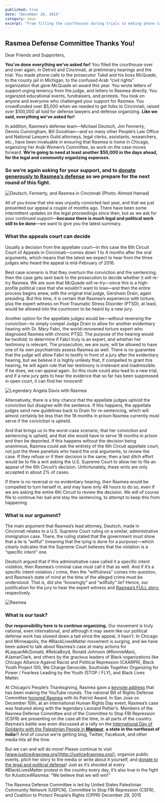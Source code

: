 ```yaml
---
published: true
date: "December 28, 2015"
category: news
excerpt: "From filling the courthouses during trials to making phone calls, you’ve done everything we’ve asked for! We thank you for your support and ask that you continue to support us through donations and throughout the appeals process."
---
```



## Rasmea Defense Committee Thanks You!

Dear Friends and Supporters,

**You’ve done everything we’ve asked for!** You filled the courthouse over and over again, in Detroit and Cincinnati, at preliminary hearings and the trial.  You made phone calls to the prosecutor Tukel and his boss McQuade, to the county jail in Michigan, to the confused Arab “civil rights” organization that gave McQuade an award this year. You wrote letters of support urging leniency from the judge, and letters to Rasmea directly. You organized educational events, fundraisers, and protests. You took on anyone and everyone who challenged your support for Rasmea. You crowdfunded over $5,000 when we needed to get folks to Cincinnati, raised over $100,000 all told for defense lawyers and defense organizing. **Like we said, everything we’ve asked for!**

In addition, Rasmea’s defense team—Michael Deutsch, Jim Fennerty, Dennis Cunningham, Bill Goodman—and so many other People’s Law Office and National Lawyers Guild attorneys, legal clerks, assistants, researchers, etc., have been invaluable in ensuring that Rasmea is home in Chicago, organizing her Arab Women’s Committee, as work on the case moves forward. **We’re going to need at least another $50,000 in the days ahead, for the legal and community organizing expenses.**

### So we’re again asking for your support, and to [donate generously to Rasmea’s defense](http://justice4rasmea.org/donate/) as we prepare for the next round of this fight.

![Deutsch, Fennerty, and Rasmea in Cincinnati (Photo: Ahmed Hamad)]({{site.baseurl}}/assets/img/rasmea-attorneys-after-appeal.jpg)

All of you know that she was unjustly convicted last year, and that we just presented our appeal a couple of months ago. There have been some intermittent updates on the legal proceedings since then, but as we ask for your continued support—**because there is much legal and political work still to be done**—we want to give you the latest summary.

### What the appeals court can decide
Usually a decision from the appellate court—in this case the 6th Circuit Court of Appeals in Cincinnati—comes down 1 to 4 months after the oral arguments, which means that the latest we expect to hear from the three judges who heard the appeal is mid-February of 2016. 

Best case scenario is that they overturn the conviction and the sentencing; then the case gets sent back to the prosecution to decide whether it will re-try Rasmea. We are sure that McQuade will re-try—since this is a high-profile political case that she wouldn’t want to lose—and then the entire process begins anew, with the original trial judge, Gershwin Drain, again presiding. But this time, it is certain that Rasmea’s experience with torture, plus the expert witness on Post-Traumatic Stress Disorder (PTSD), at least, would be allowed into the courtroom to be heard by a new jury. 

Another option for the appellate judges would be—without reversing the conviction—to simply compel Judge Drain to allow for another evidentiary hearing with Dr. Mary Fabri, the world-renowned torture expert who diagnosed Rasmea with chronic PTSD. The purpose of the hearing would be twofold: to determine if Fabri truly is an expert, and whether her testimony is relevant. The prosecution, we are sure, will be allowed to have one of its own psychiatrists assess Rasmea as well. There is no guarantee that the judge will allow Fabri to testify in front of a jury after the evidentiary hearing, but we believe it is highly unlikely that, if compelled to grant this hearing, he will again rule that her testimony is irrelevant and inadmissible. If he does, we can appeal again. So this route could also lead to a new trial, and if a new jury gets to hear the evidence that so far has been suppressed in open court, it can find her innocent!

![Legendary Angela Davis with Rasmea]({{site.baseurl}}/assets/img/angela_davis_rasmea.jpg)

Alternatively, there is a tiny chance that the appellate judges uphold the conviction but disagree with the sentence. If this happens, the appellate judges send new guidelines back to Drain for re-sentencing, which will almost certainly be less than the 18 months in prison Rasmea currently must serve if the conviction is upheld.

And that brings us to the worst-case scenario, that her conviction and sentencing is upheld, and that she would have to serve 18 months in prison and then be deported. If this happens without the decision being unanimous, Rasmea could ask the entirety of the 6th Circuit appellate court, not just the three panelists who heard the oral arguments, to review the case. If they refuse or if their decision is the same, then a last ditch effort would be to file a writ asking the U.S. Supreme Court to allow her to file an appeal of the 6th Circuit’s decision. Unfortunately, these writs are only accepted in about 2% of cases.

If there is no reversal or no evidentiary hearing, then Rasmea would be compelled to turn herself in, and may have only 48 hours to do so, even if we are asking the entire 6th Circuit to review the decision. We will of course file to continue her bail and stay the sentencing, to attempt to keep this from happening.

### What is our argument?
The main argument that Rasmea’s lead attorney, Deutsch, made in Cincinnati relates to a U.S. Supreme Court ruling on a similar, administrative immigration case.  There, the ruling stated that the government must show that a lie is “willful” (meaning that the lying is done for a purpose)—which clearly indicates that the Supreme Court believes that the violation is a “specific intent” one.  

Deutsch argued that if this administrative case called it a specific intent violation, then Rasmea’s criminal case must call it that as well. And if it’s a specific intent violation / crime, then the “willfulness” comes into question, and Rasmea’s state of mind at the time of the alleged crime must be understood.  That is, did she “knowingly” and “willfully” lie?  Hence, our justification for the jury to hear the expert witness and [Rasmea’s FULL story](http://justice4rasmea.org/about/), respectively.

![Rasmea]({{site.baseurl}}/assets/img/rasmea-after-appeal.jpg)

### What is our task?
**Our responsibility here is to continue organizing.** Our movement is truly national, even international, and although it may seem like our political defense work has slowed down a tad since the appeal, it hasn’t. In Chicago and Minneapolis, the #BlackLivesMatter movement is surging, and we have been asked to talk about Rasmea’s case at many actions for #LaquanMcDonald, #RekiaBoyd, Ronald Johnson (#RonnieMan), #JamarClark, and others by the gracious leaders of Black organizations like Chicago Alliance Against Racist and Political Repression (CAARPR), Black Youth Project 100, We Charge Genocide, Southside Together Organizing for Power / Fearless Leading by the Youth (STOP / FLY), and Black Lives Matter. 

At Chicago’s People’s Thanksgiving, Rasmea gave a [keynote address](https://www.youtube.com/watch?v=gJKDTFl6YS8&feature=youtu.be) that has been making the YouTube rounds. The national Bill of Rights Defense Committee [honored Rasmea](http://bordc.org/news/rasmea-odeh-named-december-2015-patriot-award-winner/) with its Patriot Award. In San Jose on December 10th, at an International Human Rights Day event, Rasmea’s case was featured along with the legendary Leonard Peltier’s. Members of the Rasmea Defense Committee and of the Committee to Stop FBI Repression (CSFR) are presenting on the case all the time, in all parts of the country. Rasmea’s battle was even discussed at a rally on the [International Day of Solidarity with the Palestinian People in **Manipur**](http://kanglaonline.com/2015/11/manipur-peoples-solidarity-to-the-un-international-day-of-solidarity-with-palestinian-people/), **a state in the northeast of India**!!! And of course we’re getting blog, Twitter, Facebook, and other media hits all the time.

But we can and will do more! Please continue to visit [www.justice4rasmea.org](http://justice4rasmea.org/), organize public events, pitch her story to the media or write about it yourself, and [donate to the legal and political defense](http://justice4rasmea.org/donate/)! Just as it’s shouted at every #BlackLivesMatter protest in the country every day, it’s also true in the fight for #Justice4Rasmea: “We believe that we will win!”

The Rasmea Defense Committee is led by United States Palestinian Community Network (USPCN), Committee to Stop FBI Repression (CSFR), and Coalition to Protect People’s Rights (CPPR)
December 29, 2015
